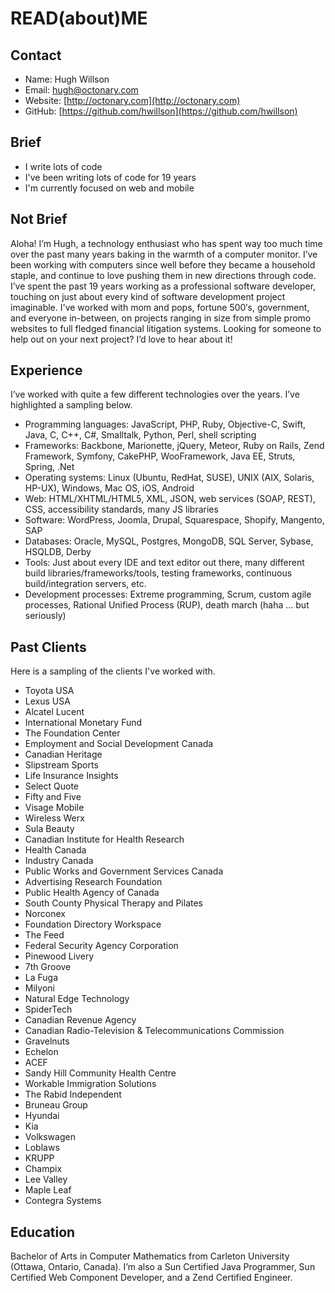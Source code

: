 # READ(about)ME

## Contact

- Name: Hugh Willson
- Email: hugh@octonary.com
- Website: [http://octonary.com](http://octonary.com)
- GitHub: [https://github.com/hwillson](https://github.com/hwillson)

## Brief

- I write lots of code
- I've been writing lots of code for 19 years
- I'm currently focused on web and mobile

## Not Brief

Aloha! I’m Hugh, a technology enthusiast who has spent way too much time over
the past many years baking in the warmth of a computer monitor. I’ve been
working with computers since well before they became a household staple, and
continue to love pushing them in new directions through code. I’ve spent the
past 19 years working as a professional software developer, touching on just
about every kind of software development project imaginable. I've worked with
mom and pops, fortune 500′s, government, and everyone in-between, on projects
ranging in size from simple promo websites to full fledged financial litigation
systems. Looking for someone to help out on your next project? I’d love to hear
about it!

## Experience

I’ve worked with quite a few different technologies over the years. I’ve
highlighted a sampling below.

- Programming languages: JavaScript, PHP, Ruby, Objective-C, Swift, Java, C,
  C++, C#, Smalltalk, Python, Perl, shell scripting
- Frameworks: Backbone, Marionette, jQuery, Meteor, Ruby on Rails, Zend
  Framework, Symfony, CakePHP, WooFramework, Java EE, Struts, Spring, .Net
- Operating systems: Linux (Ubuntu, RedHat, SUSE), UNIX (AIX, Solaris, HP-UX),
  Windows, Mac OS, iOS, Android
- Web: HTML/XHTML/HTML5, XML, JSON, web services (SOAP, REST), CSS,
  accessibility standards, many JS libraries
- Software: WordPress, Joomla, Drupal, Squarespace, Shopify, Mangento, SAP
- Databases: Oracle, MySQL, Postgres, MongoDB, SQL Server, Sybase, HSQLDB, Derby
- Tools: Just about every IDE and text editor out there, many different build
  libraries/frameworks/tools, testing frameworks, continuous build/integration
servers, etc.
- Development processes: Extreme programming, Scrum, custom agile processes,
  Rational Unified Process (RUP), death march (haha ... but seriously)

## Past Clients

Here is a sampling of the clients I've worked with.

- Toyota USA
- Lexus USA
- Alcatel Lucent
- International Monetary Fund
- The Foundation Center
- Employment and Social Development Canada
- Canadian Heritage
- Slipstream Sports
- Life Insurance Insights
- Select Quote
- Fifty and Five
- Visage Mobile
- Wireless Werx
- Sula Beauty
- Canadian Institute for Health Research
- Health Canada
- Industry Canada
- Public Works and Government Services Canada
- Advertising Research Foundation
- Public Health Agency of Canada
- South County Physical Therapy and Pilates
- Norconex
- Foundation Directory Workspace
- The Feed
- Federal Security Agency Corporation
- Pinewood Livery
- 7th Groove
- La Fuga
- Milyoni
- Natural Edge Technology
- SpiderTech
- Canadian Revenue Agency
- Canadian Radio-Television & Telecommunications Commission
- Gravelnuts
- Echelon
- ACEF
- Sandy Hill Community Health Centre
- Workable Immigration Solutions
- The Rabid Independent
- Bruneau Group
- Hyundai
- Kia
- Volkswagen
- Loblaws
- KRUPP
- Champix
- Lee Valley
- Maple Leaf
- Contegra Systems

## Education

Bachelor of Arts in Computer Mathematics from Carleton University (Ottawa,
Ontario, Canada). I’m also a Sun Certified Java Programmer, Sun Certified Web
Component Developer, and a Zend Certified Engineer.
